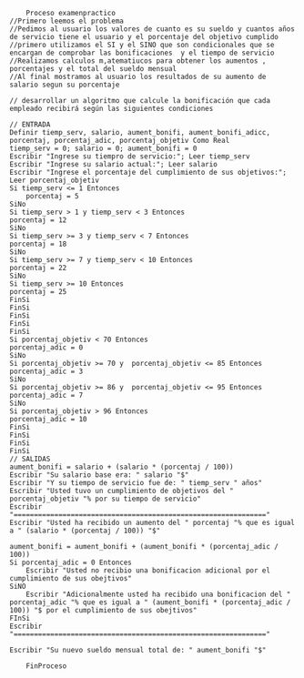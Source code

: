 
        Proceso examenpractico
	//Primero leemos el problema 
	//Pedimos al usuario los valores de cuanto es su sueldo y cuantos años de servicio tiene el usuario y el porcentaje del objetivo cumplido 
	//primero utilizamos el SI y el SINO que son condicionales que se encargan de comprobar las bonificaciones  y el tiempo de servicio 
	//Realizamos calculos m,atematiucos para obtener los aumentos , porcentajes y el total del sueldo mensual 
	//Al final mostramos al usuario los resultados de su aumento de salario segun su porcentaje 
	
	// desarrollar un algoritmo que calcule la bonificación que cada empleado recibirá según las siguientes condiciones
	
	// ENTRADA
	Definir tiemp_serv, salario, aument_bonifi, aument_bonifi_adicc, porcentaj, porcentaj_adic, porcentaj_objetiv Como Real
	tiemp_serv = 0; salario = 0; aument_bonifi = 0
	Escribir "Ingrese su tiempro de servicio:"; Leer tiemp_serv
	Escribir "Ingrese su salario actual:"; Leer salario
	Escribir "Ingrese el porcentaje del cumplimiento de sus objetivos:"; Leer porcentaj_objetiv
	Si tiemp_serv <= 1 Entonces
		porcentaj = 5
	SiNo
	Si tiemp_serv > 1 y tiemp_serv < 3 Entonces
	porcentaj = 12
	SiNo
	Si tiemp_serv >= 3 y tiemp_serv < 7 Entonces
	porcentaj = 18
	SiNo
	Si tiemp_serv >= 7 y tiemp_serv < 10 Entonces
	porcentaj = 22
	SiNo
	Si tiemp_serv >= 10 Entonces
	porcentaj = 25
	FinSi
	FinSi
	FinSi
	FinSi
	FinSi
	Si porcentaj_objetiv < 70 Entonces
	porcentaj_adic = 0
	SiNo
	Si porcentaj_objetiv >= 70 y  porcentaj_objetiv <= 85 Entonces
	porcentaj_adic = 3
	SiNo
	Si porcentaj_objetiv >= 86 y  porcentaj_objetiv <= 95 Entonces
	porcentaj_adic = 7
	SiNo
	Si porcentaj_objetiv > 96 Entonces
	porcentaj_adic = 10
	FinSi
	FinSi
	FinSi
	FinSi
	// SALIDAS
	aument_bonifi = salario + (salario * (porcentaj / 100))
	Escribir "Su salario base era: " salario "$"
	Escribir "Y su tiempo de servicio fue de: " tiemp_serv " años"
	Escribir "Usted tuvo un cumplimiento de objetivos del " porcentaj_objetiv "% por su tiempo de servicio"
	Escribir "=============================================================="
	Escribir "Usted ha recibido un aumento del " porcentaj "% que es igual a " (salario * (porcentaj / 100)) "$"
	
	aument_bonifi = aument_bonifi + (aument_bonifi * (porcentaj_adic / 100))
	Si porcentaj_adic = 0 Entonces
		Escribir "Usted no recibio una bonificacion adicional por el cumplimiento de sus obejtivos"
	SiNO
		Escribir "Adicionalmente usted ha recibido una bonificacion del " porcentaj_adic "% que es igual a " (aument_bonifi * (porcentaj_adic / 100)) "$ por el cumplimiento de sus obejtivos"
	FInSi
	Escribir "=============================================================="
	
	Escribir "Su nuevo sueldo mensual total de: " aument_bonifi "$"
	
        FinProceso
